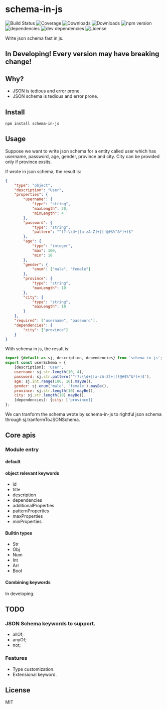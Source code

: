# schema-in-js

![Build Status](https://img.shields.io/travis/yanghuabei/schema-in-js.svg)
![Coverage](https://img.shields.io/coveralls/yanghuabei/schema-in-js.svg)
![Downloads](https://img.shields.io/npm/dm/schema-in-js.svg)
![Downloads](https://img.shields.io/npm/dt/schema-in-js.svg)
![npm version](https://img.shields.io/npm/v/schema-in-js.svg)
![dependencies](https://img.shields.io/david/yanghuabei/schema-in-js.svg)
![dev dependencies](https://img.shields.io/david/dev/yanghuabei/schema-in-js.svg)
![License](https://img.shields.io/npm/l/schema-in-js.svg)

Write json schema fast in js.

## In Developing! Every version may have breaking change!

## Why?
+ JSON is tedious and error prone.
+ JSON schema is tedious and error prone.

## Install

```shell
npm install schema-in-js
```

## Usage

Suppose we want to write json schema for a entity called user which has username, password, age, gender, province and city. City can be provided only if province exsits.

If wrote in json schema, the result is:

```json
{
    "type": "object",
    "description": "User",
    "properties": {
        "username": {
            "type": "string",
            "maxLength": 20,
            "minLength": 4
        },
        "password": {
            "type": "string",
            "pattern": "^(?:\\d+|[a-zA-Z]+|[!@#$%^&*]+)$"
        },
        "age": {
            "type": "integer",
            "max": 100,
            "min": 16
        },
        "gender": {
            "enum": ["male", "female"]
        },
        "province": {
            "type": "string",
            "maxLength": 10
        },
        "city": {
            "type": "string",
            "maxLength": 10
        }
    },
    "required": ["username", "password"],
    "dependencies": {
        "city": ["province"]
    }
}
```

With schema in js, the result is:

```javascript
import {default as sj, description, dependencies} from 'schema-in-js';
export const userSchema = {
    [description]: 'User',
    username: sj.str.length(10, 4),
    password: sj.str.pattern('^(?:\\d+|[a-zA-Z]+|[!@#$%^&*]+)$'),
    age: sj.int.range(100, 16).mayBe(),
    gender: sj.enum('male', 'female').mayBe(),
    province: sj.str.length(10).mayBe(),
    city: sj.str.length(10).mayBe(),
    [dependencies]: {city: ['province]}
};
```

We can tranform the schema wrote by schema-in-js to rightful json schema through sj.tranformToJSONSchema.

## Core apis
### Module entry
#### default
#### object relevant keywords
+ id
+ title
+ description
+ dependencies
+ additionalProperties
+ patternProperties
+ maxProperties
+ minProperties

#### Builtin types
+ Str
+ Obj
+ Num
+ Int
+ Arr
+ Bool

#### Combining keywords
In developing.


## TODO
### JSON Schema keywords to support.
+ allOf;
+ anyOf;
+ not;

### Features
+ Type customization.
+ Extensional keyword.

## License
MIT
